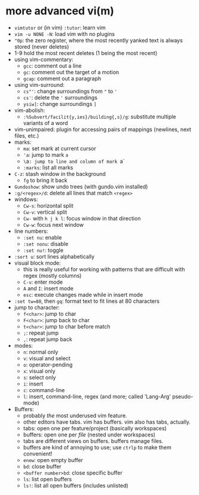 # more advanced vi(m)

* `vimtutor` or (in vim) `:tutor`: learn vim
* `vim -u NONE -N`: load vim with no plugins
* `"0p`: the zero register, where the most recently yanked text is always stored (never deletes)
* 1-9 hold the most recent deletes (1 being the most recent)
* using vim-commentary:
  * `gcc`: comment out a line
  * `gc`: comment out the target of a motion
  * `gcap`: comment out a paragraph
* using vim-surround:
  * `cs"'`: change surroundings from `"` to `'`
  * `cs'`: delete the `'` surroundings
  * `ysiw]`: change surroundings `]`
* vim-abolish:
  * `:%Subvert/facilit{y,ies}/building{,s}/g`: substitute multiple variants of a word
* vim-unimpaired: plugin for accessing pairs of mappings (newlines, next files, etc.)
* marks:
  * `ma`: set mark at current cursor
  * `'a`: jump to mark `a`
  * `\`a`: jump to line and column of mark `a`
  * `:marks`: list all marks
* `C-z`: stash window in the background
  * `fg` to bring it back
* `Gundoshow`: show undo trees (with gundo.vim installed)
* `:g/<regex>/d`: delete all lines that match `<regex>`
* windows:
  * `Cw-s`: horizontal split
  * `Cw-v`: vertical split
  * `Cw-` with `h j k l`: focus window in that direction
  * `Cw-w`: focus next window
* line numbers:
  * `:set nu`: enable
  * `:set nonu`: disable
  * `:set nu!`: toggle
* `:sort u`: sort lines alphabetically
* visual block mode:
  * this is really useful for working with patterns that are difficult with regex (mostly columns)
  * `C-v`: enter mode
  * `A` and `I`: insert mode
  * `esc`: execute changes made while in insert mode
* `:set tw=80`, then `gq`: format text to fit lines at 80 characters
* jump to character:
  * `f<char>`: jump to char
  * `F<char>`: jump back to char
  * `t<char>`: jump to char before match
  * `;`: repeat jump
  * `,`: repeat jump back
* modes:
  * `n`: normal only
  * `v`: visual and select
  * `o`: operator-pending
  * `x`: visual only
  * `s`: select only
  * `i`: insert
  * `c`: command-line
  * `l`: insert, command-line, regex (and more; called 'Lang-Arg' pseudo-mode)
* Buffers:
  * probably _the_ most underused vim feature.
  * other editors have tabs. vim has buffers. vim also has tabs, actually.
  * tabs: open one per feature/project (basically workspaces)
  * buffers: open one per _file_ (nested under workspaces)
  * tabs are different views on buffers. buffers manage files.
  * buffers are kind of annoying to use; use `ctrlp` to make them convenient!
  * `enew`: open empty buffer
  * `bd`: close buffer
  * `<buffer number>bd`: close specific buffer
  * `ls`: list open buffers
  * `ls!`: list all open buffers (includes unlisted)

